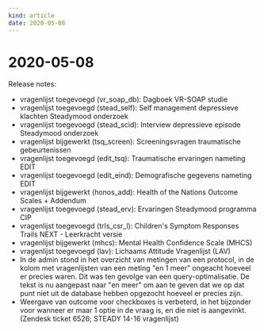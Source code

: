 ```yaml
---
kind: article
date: 2020-05-08
---
```


# 2020-05-08

Release notes: 
* vragenlijst toegevoegd (vr_soap_db): Dagboek VR-SOAP studie
* vragenlijst toegevoegd (stead_self): Self management depressieve klachten Steadymood onderzoek
* vragenlijst toegevoegd (stead_scid): Interview depressieve episode Steadymood onderzoek
* vragenlijst bijgewerkt (tsq_screen): Screeningsvragen traumatische gebeurtenissen
* vragenlijst toegevoegd (edit_tsq):  Traumatische ervaringen nameting EDIT
* vragenlijst toegevoegd (edit_eind): Demografische gegevens nameting EDIT
* vragenlijst bijgewerkt (honos_add): Health of the Nations Outcome Scales + Addendum
* vragenlijst toegevoegd (stead_erv): Ervaringen Steadymood programma CIP
* vragenlijst toegevoegd (trls_csr_l): Children's Symptom Responses Trails NEXT - Leerkracht versie
* vragenlijst bijgewerkt (mhcs): Mental Health Confidence Scale (MHCS)
* vragenlijst toegevoegd (lav): Lichaams Attitude Vragenlijst (LAV)
* In de admin stond in het overzicht van metingen van een protocol, in de kolom met vragenlijsten van een meting "en 1 meer" ongeacht hoeveel er precies waren. Dit was ten gevolge van een query-optimalisatie. De tekst is nu aangepast naar "en meer" om aan te geven dat we op dat punt niet uit de database hebben opgezocht hoeveel er precies zijn.
* Weergave van outcome voor checkboxes is verbeterd, in het bijzonder voor wanneer er maar 1 optie in de vraag is, en die niet is aangevinkt. (Zendesk ticket 6526; STEADY 14-16 vragenlijst)
